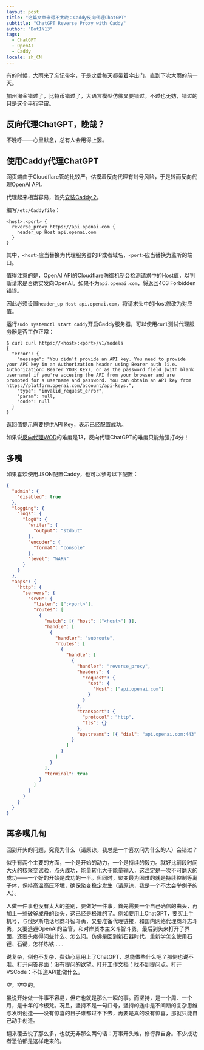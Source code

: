 ```yaml
---
layout: post
title: "这篇文章来得不太晚：Caddy反向代理ChatGPT"
subtitle: "ChatGPT Reverse Proxy with Caddy"
author: "DotIN13"
tags:
  - ChatGPT
  - OpenAI
  - Caddy
locale: zh_CN
---
```


有的时候，大雨来了忘记带伞，于是之后每天都带着伞出门，直到下次大雨的前一天。

加州淘金错过了，比特币错过了，大语言模型仿佛又要错过。不过也无妨，错过的只是这个平行宇宙。

## 反向代理ChatGPT，晚哉？

不晚呼——心里默念，总有人会用得上罢。

## 使用Caddy代理ChatGPT

网页端由于Cloudflare管的比较严，估摸着反向代理有封号风险，于是转而反向代理OpenAI API。

代理起来相当容易，首先[安装Caddy 2](https://www.wannaexpresso.com/2020/04/21/aria-pi/#%E4%BE%9D%E7%85%A7%E5%AE%98%E6%96%B9%E6%8C%87%E5%8D%97%E5%AE%89%E8%A3%85caddy)。

编写`/etc/Caddyfile`：

```shell
<host>:<port> {
  reverse_proxy https://api.openai.com {
    header_up Host api.openai.com
  }
}
```

其中，`<host>`应当替换为代理服务器的IP或者域名，`<port>`应当替换为监听的端口。

值得注意的是，OpenAI API的Cloudflare防御机制会检测请求中的Host值，以判断请求是否确实发向OpenAI。如果不为`api.openai.com`，将返回403 Forbidden错误。

因此必须设置`header_up Host api.openai.com`，将请求头中的Host修改为对应值。

运行`sudo systemctl start caddy`开启Caddy服务器，可以使用`curl`测试代理服务器是否工作正常：

```shell
$ curl curl https://<host>:<port>/v1/models
{
  "error": {
    "message": "You didn't provide an API key. You need to provide your API key in an Authorization header using Bearer auth (i.e. Authorization: Bearer YOUR_KEY), or as the password field (with blank username) if you're accesing the API from your browser and are prompted for a username and password. You can obtain an API key from https://platform.openai.com/account/api-keys.",
    "type": "invalid_request_error",
    "param": null,
    "code": null
  }
}
```

返回值提示需要提供API Key，表示已经配置成功。

如果说[反向代理WOD](https://www.wannaexpresso.com/2020/04/26/wod-reverse-proxy/)的难度是13，反向代理ChatGPT的难度只能勉强打4分！

## 多嘴

如果喜欢使用JSON配置Caddy，也可以参考以下配置：

```json
{
  "admin": {
    "disabled": true
  },
  "logging": {
    "logs": {
      "log0": {
        "writer": {
          "output": "stdout"
        },
        "encoder": {
          "format": "console"
        },
        "level": "WARN"
      }
    }
  },
  "apps": {
    "http": {
      "servers": {
        "srv0": {
          "listen": [":<port>"],
          "routes": [
            {
              "match": [{ "host": ["<host>"] }],
              "handle": [
                {
                  "handler": "subroute",
                  "routes": [
                    {
                      "handle": [
                        {
                          "handler": "reverse_proxy",
                          "headers": {
                            "request": {
                              "set": {
                                "Host": ["api.openai.com"]
                              }
                            }
                          },
                          "transport": {
                            "protocol": "http",
                            "tls": {}
                          },
                          "upstreams": [{ "dial": "api.openai.com:443" }]
                        }
                      ]
                    }
                  ]
                }
              ],
              "terminal": true
            }
          ]
        }
      }
    }
  }
}
```

## 再多嘴几句

回到开头的问题，究竟为什么（请原谅，我总是一个喜欢问为什么的人）会错过？

似乎有两个主要的方面，一个是开始的动力，一个是持续的毅力。就好比前段时间大火的核聚变试验，点火成功，能量转化大于能量输入，这注定是一次不可磨灭的成功——一个好的开始是成功的一半。但同时，聚变最为困难的就是持续控制等离子体，保持高温高压环境，确保聚变稳定发生（请原谅，我是一个不太会举例子的人）。

人做一件事也没有太大的差别，要做好一件事，首先需要一个自己确信的由头，再加上一些破釜成舟的劲头，这已经是极难的了。例如要用上ChatGPT，要买上手机号，与俄罗斯电话号商斗智斗勇，又要准备代理链接，和国内网络代理商斗志斗勇，又要逃避OpenAI的监管，和对岸资本主义斗智斗勇，最后到头来打开了界面，还要头疼得问些什么、怎么问。仿佛是回到新石器时代，重新学怎么使用石锤、石锄，怎样炼铁……

说复杂，倒也不复杂，费劲心思用上了ChatGPT，总能做些什么吧？那倒也说不准。打开问答界面：没有提问的欲望。打开工作文档：找不到提问点。打开VSCode：不知道API能做什么。

空，空空的。

虽说开始做一件事不容易，但它也就是那么一瞬的事。而坚持，是一个周、一个月，是十年的冷板凳。况且，坚持不是一句口号，坚持的途中是不间断的复杂思维与发明创造——没有惊喜的日子谁都过不下去，再要是真的没有惊喜，那就只能自己动手创造。

翻来覆去说了那么多，也就无非那么两句话：万事开头难，修行靠自身。不少成功者恐怕都是这样走来的。
